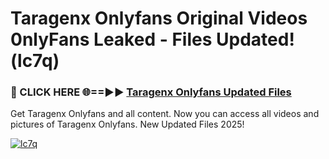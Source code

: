 # Taragenx Onlyfans Original Videos 0nlyFans Leaked - Files Updated! (lc7q)

<h3>🔴 CLICK HERE 🌐==►► <a href="https://tinyurl.com/x26r9saj" rel="nofollow">Taragenx Onlyfans Updated Files</a></h3>

Get Taragenx Onlyfans and all content. Now you can access all videos and pictures of Taragenx Onlyfans. New Updated Files 2025!

[![lc7q](https://i.imgur.com/LkgZPqh.gif)](https://tinyurl.com/x26r9saj)
